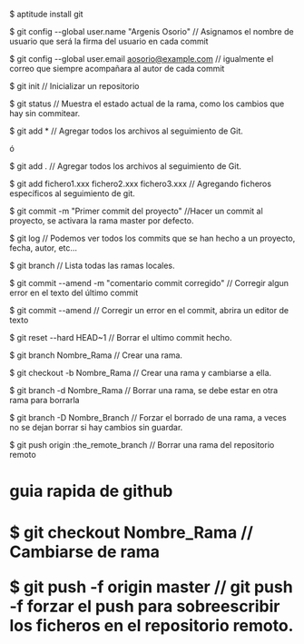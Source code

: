 $ aptitude install git

$ git config --global user.name "Argenis Osorio" // Asignamos el nombre de usuario que será la firma del usuario en cada commit

$ git config --global user.email aosorio@example.com // igualmente el correo que siempre acompañara al autor de cada commit

$ git init // Inicializar un repositorio

$ git status // Muestra el estado actual de la rama, como los cambios que hay sin commitear.

$ git add * // Agregar todos los archivos al seguimiento de Git.

ó

$ git add . // Agregar todos los archivos al seguimiento de Git.

$ git add fichero1.xxx fichero2.xxx fichero3.xxx // Agregando ficheros específicos al seguimiento de git.

$ git commit -m "Primer commit del proyecto" //Hacer un commit al proyecto, se activara la rama master por defecto.

$ git log // Podemos ver todos los commits que se han hecho a un proyecto, fecha, autor, etc...

$ git branch // Lista todas las ramas locales.

$ git commit --amend -m "comentario commit corregido" // Corregir algun error en el texto del último commit

$ git commit --amend // Corregir un error en el commit, abrira un editor de texto

$ git reset --hard HEAD~1 // Borrar el ultimo commit hecho.

$ git branch Nombre_Rama // Crear una rama.

$ git checkout -b Nombre_Rama // Crear una rama y cambiarse a ella.

$ git branch -d Nombre_Rama // Borrar una rama, se debe estar en otra rama para borrarla

$ git branch -D Nombre_Branch // Forzar el borrado de una rama, a veces no se dejan borrar si hay cambios sin guardar.

$ git push origin :the_remote_branch // Borrar una rama del repositorio remoto
<h1>guia rapida de github<h1>

$ git checkout Nombre_Rama // Cambiarse de rama

$ git push -f origin master // git push -f <remote> <branch> forzar el push para sobreescribir los ficheros en el repositorio remoto.
